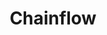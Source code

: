 ---
layout: ../../layouts/docs/DocsLayout.astro
title: "Chainflow"
pubDate: "2024-02-02"
order: 3
---